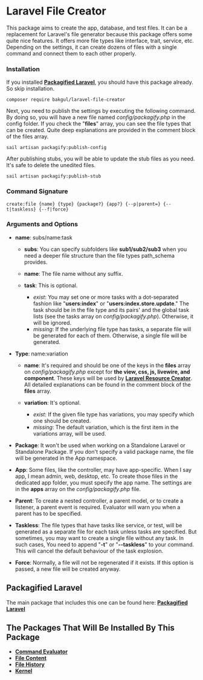 # Laravel File Creator

This package aims to create the app, database, and test files. It can be a replacement for Laravel's file generator because this package offers some quite nice features. It offers more file types like interface, trait, service, etc. Depending on the settings, it can create dozens of files with a single command and connect them to each other properly.  

### **Installation**

If you installed [**Packagified Laravel**](https://github.com/bulentAkgul/packagified-laravel), you should have this package already. So skip installation.
```
composer require bakgul/laravel-file-creator
```
Next, you need to publish the settings by executing the following command. By doing so, you will have a new file named *config/packagify.php* in the config folder. If you check the "**files**" array, you can see the file types that can be created. Quite deep explanations are provided in the comment block of the files array.
```
sail artisan packagify:publish-config
```
After publishing stubs, you will be able to update the stub files as you need. It's safe to delete the unedited files.
```
sail artisan packagify:publish-stub
```

### **Command Signature**
```
create:file {name} {type} {package?} {app?} {--p|parent=} {--t|taskless} {--f|force}
```

### **Arguments and Options**

-   **name**: subs/name:task
    -   **subs**: You can specify subfolders like **sub1/sub2/sub3** when you need a deeper file structure than the file types path_schema provides.

    -   **name**: The file name without any suffix.
 
    -   **task**: This is optional.
        -   *exist*: You may set one or more tasks with a dot-separated fashion like "**users:index**" or "**users:index.store.update**." The task should be in the file type and its pairs' and the global task lists (see the tasks array on *config/packagify.php*). Otherwise, it will be ignored.
        -   *missing*: If the underlying file type has tasks, a separate file will be generated for each of them. Otherwise, a single file will be generated.

-   **Type**: name:variation
    -   **name**: It's required and should be one of the keys in the **files** array on *config/packagify.php* except for **the view, css, js, livewire, and component**. These keys will be used by [**Laravel Resource Creator**](https://github.com/bulentAkgul/laravel-resource-creator). All detailed explanations can be found in the comment block of the **files** array.
    
    -   **variation**: It's optional.
        -   *exist*: If the given file type has variations, you may specify which one should be created.
        -   *missing*: The default variation, which is the first item in the variations array, will be used.

-   **Package**: It won't be used when working on a Standalone Laravel or Standalone Package. If you don't specify a valid package name, the file will be generated in the App namespace.

-   **App**: Some files, like the controller, may have app-specific. When I say app, I mean admin, web, desktop, etc. To create those files in the dedicated app folder, you must specify the app name. The settings are in the **apps** array on the *config/packagify.php* file.

-   **Parent**: To create a nested controller, a parent model, or to create a listener, a parent event is required. Evaluator will warn you when a parent has to be specified.

-   **Taskless**: The file types that have tasks like service, or test, will be generated as a separate file for each task unless tasks are specified. But sometimes, you may want to create a single file without any task. In such cases, You need to append "**-t**" or "**--taskless**" to your command. This will cancel the default behaviour of the task explosion.

-   **Force**: Normally, a file will not be regenerated if it exists. If this option is passed, a new file will be created anyway.

## Packagified Laravel

The main package that includes this one can be found here: [**Packagified Laravel**](https://github.com/bulentAkgul/packagified-laravel)

## The Packages That Will Be Installed By This Package

-   [**Command Evaluator**](https://github.com/bulentAkgul/command-evaluator)
-   [**File Content**](https://github.com/bulentAkgul/file-content)
-   [**File History**](https://github.com/bulentAkgul/file-history)
-   [**Kernel**](https://github.com/bulentAkgul/kernel)